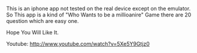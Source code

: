 This is an iphone app not tested on the real device except on the emulator. So This app is a kind of "Who Wants to be a millioanire" Game there are 20 question which are easy one. 

Hope You Will Like It.

Youtube:
http://www.youtube.com/watch?v=5Xe5Y9Gtjz0
